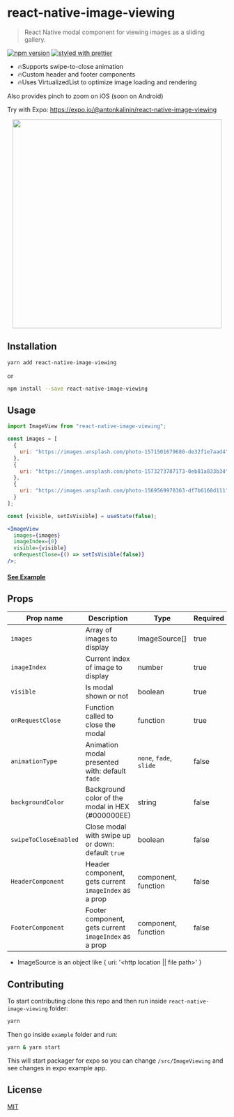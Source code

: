 # react-native-image-viewing

> React Native modal component for viewing images as a sliding gallery.

[![npm version](https://badge.fury.io/js/react-native-image-viewing.svg)](https://badge.fury.io/js/react-native-image-viewing)
[![styled with prettier](https://img.shields.io/badge/styled_with-prettier-ff69b4.svg)](https://github.com/prettier/prettier)

- 🔥Supports swipe-to-close animation
- 🔥Custom header and footer components
- 🔥Uses VirtualizedList to optimize image loading and rendering

Also provides pinch to zoom on iOS (soon on Android)

Try with Expo: https://expo.io/@antonkalinin/react-native-image-viewing

<p align="center">
  <img src="https://github.com/jobtoday/react-native-image-viewing/blob/master/demo.gif?raw=true" height="480" />
</p>

## Installation

```bash
yarn add react-native-image-viewing
```

or

```bash
npm install --save react-native-image-viewing
```

## Usage

```jsx
import ImageView from "react-native-image-viewing";

const images = [
  {
    uri: "https://images.unsplash.com/photo-1571501679680-de32f1e7aad4"
  },
  {
    uri: "https://images.unsplash.com/photo-1573273787173-0eb81a833b34"
  },
  {
    uri: "https://images.unsplash.com/photo-1569569970363-df7b6160d111"
  }
];

const [visible, setIsVisible] = useState(false);

<ImageView
  images={images}
  imageIndex={0}
  visible={visible}
  onRequestClose={() => setIsVisible(false)}
/>;
```

#### [See Example](https://github.com/antonKalinin/react-native-image-viewing/blob/master/example/App.js)

## Props

| Prop name             | Description                                           | Type                    | Required |
| --------------------- | ----------------------------------------------------- | ----------------------- | -------- |
| `images`              | Array of images to display                            | ImageSource[]           | true     |
| `imageIndex`          | Current index of image to display                     | number                  | true     |
| `visible`             | Is modal shown or not                                 | boolean                 | true     |
| `onRequestClose`      | Function called to close the modal                    | function                | true     |
| `animationType`       | Animation modal presented with: default `fade`        | `none`, `fade`, `slide` | false    |
| `backgroundColor`     | Background color of the modal in HEX (#000000EE)      | string                  | false    |
| `swipeToCloseEnabled` | Close modal with swipe up or down: default `true`     | boolean                 | false    |
| `HeaderComponent`     | Header component, gets current `imageIndex` as a prop | component, function     | false    |
| `FooterComponent`     | Footer component, gets current `imageIndex` as a prop | component, function     | false    |

- ImageSource is an object like { uri: '<http location || file path>' }

## Contributing

To start contributing clone this repo and then run inside `react-native-image-viewing` folder:

```bash
yarn
```

Then go inside `example` folder and run:

```bash
yarn & yarn start
```

This will start packager for expo so you can change `/src/ImageViewing` and see changes in expo example app.

## License

[MIT](LICENSE)
